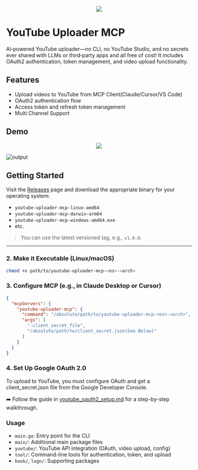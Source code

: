 <p align="center"> <img src="https://github.com/user-attachments/assets/21a9baa2-06e8-4af4-9bcd-1dbce52a2733"/> </p>


# YouTube Uploader MCP

AI‑powered YouTube uploader—no CLI, no YouTube Studio, and no secrets ever shared with LLMs or third‑party apps and all free of cost! It includes OAuth2 authentication, token management, and video upload functionality.

## Features
- Upload videos to YouTube from MCP Client(Claude/Cursor/VS Code)
- OAuth2 authentication flow
- Access token and refresh token management
- Multi Channel Support

## Demo

<p align="center"> <a href="https://youtu.be/fcywz5FIUpM" target="_blank"><img src="https://img.youtube.com/vi/fcywz5FIUpM/0.jpg"/></a> </p>

![output](https://github.com/user-attachments/assets/f8c2c303-ef77-4fa9-99a6-5de7f120ffac)


## Getting Started

Visit the [Releases](https://github.com/anwerj/youtube-uploader-mcp/releases) page and download the appropriate binary for your operating system:

- `youtube-uploader-mcp-linux-amd64`
- `youtube-uploader-mcp-darwin-arm64`
- `youtube-uploader-mcp-windows-amd64.exe`
- etc.

> You can use the latest versioned tag, e.g., `v1.0.0`.

---

### 2. Make it Executable (Linux/macOS)

```bash
chmod +x path/to/youtube-uploader-mcp-<os>-<arch>
```

### 3. Configure MCP (e.g., in Claude Desktop or Cursor)
```json
{
  "mcpServers": {
    "youtube-uploader-mcp": {
      "command": "/absolute/path/to/youtube-uploader-mcp-<os>-<arch>",
      "args": [
        "-client_secret_file",
        "/absolute/path/to/client_secret.json(See Below)"
      ]
    }
  }
}
```
### 4. Set Up Google OAuth 2.0
To upload to YouTube, you must configure OAuth and get a client_secret.json file from the Google Developer Console.

➡️ Follow the guide in [youtube_oauth2_setup.md](./youtube_oauth2_setup.md) for a step-by-step walkthrough.

### Usage

- `main.go`: Entry point for the CLI
- `main/`: Additional main package files
- `youtube/`: YouTube API integration (OAuth, video upload, config)
- `tool/`: Command-line tools for authentication, token, and upload
- `hook/`, `logn/`: Supporting packages
